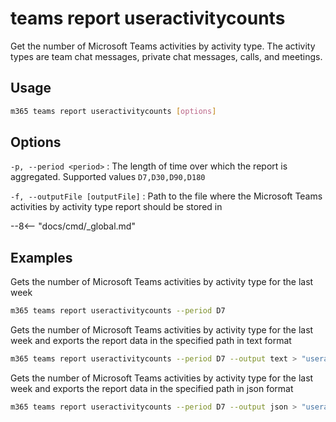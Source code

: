 # teams report useractivitycounts

Get the number of Microsoft Teams activities by activity type. The activity types are team chat messages, private chat messages, calls, and meetings.

## Usage

```sh
m365 teams report useractivitycounts [options]
```

## Options

`-p, --period <period>`
: The length of time over which the report is aggregated. Supported values `D7,D30,D90,D180`

`-f, --outputFile [outputFile]`
: Path to the file where the Microsoft Teams activities by activity type report should be stored in

--8<-- "docs/cmd/_global.md"

## Examples

Gets the number of Microsoft Teams activities by activity type for the last week

```sh
m365 teams report useractivitycounts --period D7
```

Gets the number of Microsoft Teams activities by activity type for the last week and exports the report data in the specified path in text format

```sh
m365 teams report useractivitycounts --period D7 --output text > "useractivitycounts.txt"
```

Gets the number of Microsoft Teams activities by activity type for the last week and exports the report data in the specified path in json format

```sh
m365 teams report useractivitycounts --period D7 --output json > "useractivitycounts.json"
```
